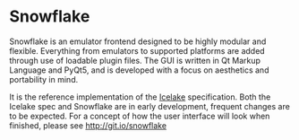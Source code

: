 Snowflake
=========

Snowflake is an emulator frontend designed to be highly modular and flexible. Everything from emulators to supported platforms are added through use of loadable plugin files.
The GUI is written in Qt Markup Language and PyQt5, and is developed with a focus on aesthetics and portability in mind.

It is the reference implementation of the [Icelake](https://github.com/ron975/icelake) specification. Both the Icelake spec and Snowflake are in early development, frequent changes are to be expected. For a concept of how the user interface will look when finished, please see http://git.io/snowflake